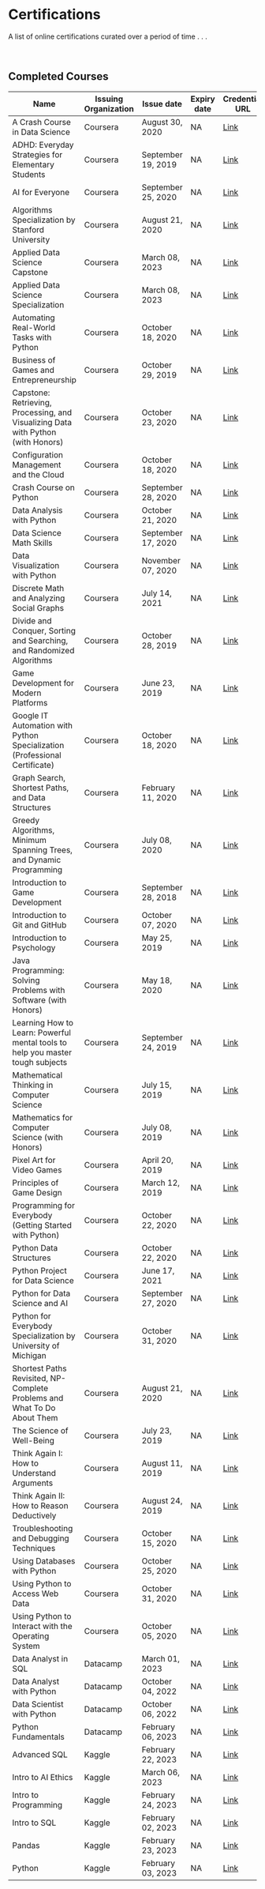 # Certifications

A list of online certifications curated over a period of time . . .

<br/>

## Completed Courses

| Name                                                                             | Issuing Organization | Issue date         | Expiry date | Credential URL                                                                                              | 
| -------------------------------------------------------------------------------- | -------------------- | ------------------ | ----------- | ----------------------------------------------------------------------------------------------------------- | 
| A Crash Course in Data Science                                                   | Coursera             | August 30, 2020    | NA          | [Link](https://www.coursera.org/account/accomplishments/certificate/S7UGT8KG3H93)                           | 
| ADHD: Everyday Strategies for Elementary Students                                | Coursera             | September 19, 2019 | NA          | [Link](https://www.coursera.org/account/accomplishments/certificate/Q745XTXEE5AQ)                           | 
| AI for Everyone                                                                  | Coursera             | September 25, 2020 | NA          | [Link](https://www.coursera.org/account/accomplishments/certificate/UGXM4M945Y4M)                           | 
| Algorithms Specialization by Stanford University                                 | Coursera             | August 21, 2020    | NA          | [Link](https://www.coursera.org/account/accomplishments/specialization/certificate/3FMAYJ2SY5E2)            | 
| Applied Data Science Capstone                                                    | Coursera             | March 08, 2023     | NA          | [Link](https://www.coursera.org/account/accomplishments/certificate/FPAUVFRS5ML5)                           | 
| Applied Data Science Specialization                                              | Coursera             | March 08, 2023     | NA          | [Link](https://www.coursera.org/account/accomplishments/specialization/certificate/8NCRFZ9626GF)            | 
| Automating Real-World Tasks with Python                                          | Coursera             | October 18, 2020   | NA          | [Link](https://www.coursera.org/account/accomplishments/certificate/ZEP3EKQ4QVC6)                           | 
| Business of Games and Entrepreneurship                                           | Coursera             | October 29, 2019   | NA          | [Link](https://www.coursera.org/account/accomplishments/certificate/CGJEM3N8EJFD)                           | 
| Capstone: Retrieving, Processing, and Visualizing Data with Python (with Honors) | Coursera             | October 23, 2020   | NA          | [Link](https://www.coursera.org/account/accomplishments/certificate/KF3DZ9HJ8TZ8)                           | 
| Configuration Management and the Cloud                                           | Coursera             | October 18, 2020   | NA          | [Link](https://www.coursera.org/account/accomplishments/certificate/A3VJZ3BXCFLL)                           | 
| Crash Course on Python                                                           | Coursera             | September 28, 2020 | NA          | [Link](https://www.coursera.org/account/accomplishments/certificate/S79RVS9YENL2)                           | 
| Data Analysis with Python                                                        | Coursera             | October 21, 2020   | NA          | [Link](https://www.coursera.org/account/accomplishments/certificate/A6GAPGYA5KKT)                           | 
| Data Science Math Skills                                                         | Coursera             | September 17, 2020 | NA          | [Link](https://www.coursera.org/account/accomplishments/certificate/BXBVDU3XMMG8)                           | 
| Data Visualization with Python                                                   | Coursera             | November 07, 2020  | NA          | [Link](https://www.coursera.org/account/accomplishments/certificate/ZFP5LSBE3E74)                           | 
| Discrete Math and Analyzing Social Graphs                                        | Coursera             | July 14, 2021      | NA          | [Link](https://www.coursera.org/account/accomplishments/certificate/HV9H855KJ4NM)                           | 
| Divide and Conquer, Sorting and Searching, and Randomized Algorithms             | Coursera             | October 28, 2019   | NA          | [Link](https://www.coursera.org/account/accomplishments/certificate/972T7LYJN87G)                           | 
| Game Development for Modern Platforms                                            | Coursera             | June 23, 2019      | NA          | [Link](https://www.coursera.org/account/accomplishments/certificate/XNADJFKJVTHS)                           | 
| Google IT Automation with Python Specialization (Professional Certificate)       | Coursera             | October 18, 2020   | NA          | [Link](https://www.coursera.org/account/accomplishments/specialization/certificate/D97P882V2XGR)            | 
| Graph Search, Shortest Paths, and Data Structures                                | Coursera             | February 11, 2020  | NA          | [Link](https://www.coursera.org/account/accomplishments/certificate/WU8ULWETLMA4)                           | 
| Greedy Algorithms, Minimum Spanning Trees, and Dynamic Programming               | Coursera             | July 08, 2020      | NA          | [Link](https://www.coursera.org/account/accomplishments/certificate/AMXKK9EN68KE)                           | 
| Introduction to Game Development                                                 | Coursera             | September 28, 2018 | NA          | [Link](https://www.coursera.org/account/accomplishments/certificate/ZEFZ6UWY8SVS)                           | 
| Introduction to Git and GitHub                                                   | Coursera             | October 07, 2020   | NA          | [Link](https://www.coursera.org/account/accomplishments/certificate/27JZTFR2RTEB)                           | 
| Introduction to Psychology                                                       | Coursera             | May 25, 2019       | NA          | [Link](https://www.coursera.org/account/accomplishments/certificate/4QYG4M5YC8LF)                           | 
| Java Programming: Solving Problems with Software (with Honors)                   | Coursera             | May 18, 2020       | NA          | [Link](https://www.coursera.org/account/accomplishments/certificate/43H423Z2H2JT)                           | 
| Learning How to Learn: Powerful mental tools to help you master tough subjects   | Coursera             | September 24, 2019 | NA          | [Link](https://www.coursera.org/account/accomplishments/certificate/C6GYZFERBGJK)                           | 
| Mathematical Thinking in Computer Science                                        | Coursera             | July 15, 2019      | NA          | [Link](https://www.coursera.org/account/accomplishments/certificate/U4F76XBHJVE5)                           | 
| Mathematics for Computer Science (with Honors)                                   | Coursera             | July 08, 2019      | NA          | [Link](https://www.coursera.org/account/accomplishments/certificate/TWE249ULDPXU)                           | 
| Pixel Art for Video Games                                                        | Coursera             | April 20, 2019     | NA          | [Link](https://www.coursera.org/account/accomplishments/certificate/QYKZ4TSWLZ2H)                           | 
| Principles of Game Design                                                        | Coursera             | March 12, 2019     | NA          | [Link](https://www.coursera.org/account/accomplishments/certificate/RRCBQHPWMP4G)                           | 
| Programming for Everybody (Getting Started with Python)                          | Coursera             | October 22, 2020   | NA          | [Link](https://www.coursera.org/account/accomplishments/certificate/DXQD5JW8X6KY)                           | 
| Python Data Structures                                                           | Coursera             | October 22, 2020   | NA          | [Link](https://www.coursera.org/account/accomplishments/certificate/WV2KBV2D23P3)                           | 
| Python Project for Data Science                                                  | Coursera             | June 17, 2021      | NA          | [Link](https://www.coursera.org/account/accomplishments/certificate/6LXDP2Y8PA94)                           | 
| Python for Data Science and AI                                                   | Coursera             | September 27, 2020 | NA          | [Link](https://www.coursera.org/account/accomplishments/certificate/VUMK6RWTLW9H)                           | 
| Python for Everybody Specialization by University of Michigan                    | Coursera             | October 31, 2020   | NA          | [Link](https://www.coursera.org/account/accomplishments/specialization/certificate/QHPLE344WD28)            | 
| Shortest Paths Revisited, NP-Complete Problems and What To Do About Them         | Coursera             | August 21, 2020    | NA          | [Link](https://www.coursera.org/account/accomplishments/certificate/QL47PMG9E7RQ)                           | 
| The Science of Well-Being                                                        | Coursera             | July 23, 2019      | NA          | [Link](https://www.coursera.org/account/accomplishments/certificate/YFGHD4DAQF7Z)                           | 
| Think Again I: How to Understand Arguments                                       | Coursera             | August 11, 2019    | NA          | [Link](https://www.coursera.org/account/accomplishments/certificate/DKGQTNM2ALFB)                           | 
| Think Again II: How to Reason Deductively                                        | Coursera             | August 24, 2019    | NA          | [Link](https://www.coursera.org/account/accomplishments/certificate/JR5UBU8AQPMN)                           | 
| Troubleshooting and Debugging Techniques                                         | Coursera             | October 15, 2020   | NA          | [Link](https://www.coursera.org/account/accomplishments/certificate/MVZVAK85H87M)                           | 
| Using Databases with Python                                                      | Coursera             | October 25, 2020   | NA          | [Link](https://www.coursera.org/account/accomplishments/certificate/F37X6KGFPQUW)                           | 
| Using Python to Access Web Data                                                  | Coursera             | October 31, 2020   | NA          | [Link](https://www.coursera.org/account/accomplishments/certificate/4NYSPEFZZAT4)                           | 
| Using Python to Interact with the Operating System                               | Coursera             | October 05, 2020   | NA          | [Link](https://www.coursera.org/account/accomplishments/certificate/BPQ8N2YQ4RZU)                           | 
| Data Analyst in SQL                                                              | Datacamp             | March 01, 2023     | NA          | [Link](https://www.datacamp.com/statement-of-accomplishment/track/d79ffddff00ce02c3c8515a68714524deeacd9db) | 
| Data Analyst with Python                                                         | Datacamp             | October 04, 2022   | NA          | [Link](https://www.datacamp.com/statement-of-accomplishment/track/ddbab617ccaec362bf8e3d5866d488d34018cb73) | 
| Data Scientist with Python                                                       | Datacamp             | October 06, 2022   | NA          | [Link](https://www.datacamp.com/statement-of-accomplishment/track/b35837ca03143c964137a5ec914ee9676ffabe82) | 
| Python Fundamentals                                                              | Datacamp             | February 06, 2023  | NA          | [Link](https://www.datacamp.com/statement-of-accomplishment/track/c01f406752333750182c8ef4a47af2cff13329e3) | 
| Advanced SQL                                                                     | Kaggle               | February 22, 2023  | NA          | [Link](https://www.kaggle.com/learn/certification/crypticsy/advanced-sql)                                   | 
| Intro to AI Ethics                                                               | Kaggle               | March 06, 2023     | NA          | [Link](https://www.kaggle.com/learn/certification/crypticsy/intro-to-ai-ethics)                             | 
| Intro to Programming                                                             | Kaggle               | February 24, 2023  | NA          | [Link](https://www.kaggle.com/learn/certification/crypticsy/intro-to-programming)                           | 
| Intro to SQL                                                                     | Kaggle               | February 02, 2023  | NA          | [Link](https://www.kaggle.com/learn/certification/crypticsy/intro-to-sql)                                   | 
| Pandas                                                                           | Kaggle               | February 23, 2023  | NA          | [Link](https://www.kaggle.com/learn/certification/crypticsy/pandas)                                         | 
| Python                                                                           | Kaggle               | February 03, 2023  | NA          | [Link](https://www.kaggle.com/learn/certification/crypticsy/python)                                         | 

<base target='_blank'>